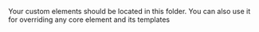 Your custom elements should be located in this folder.
You can also use it for overriding any core element and its templates